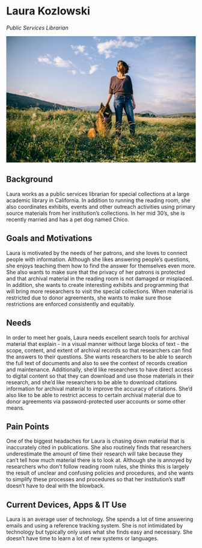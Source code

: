 # Laura Kozlowski

_Public Services Librarian_

![persona image](img/laura-kozlowski.jpg)

## Background

Laura works as a public services librarian for special collections at a large academic library in California. In addition to running the reading room, she also coordinates exhibits, events and other outreach activities using primary source materials from her institution’s collections. In her mid 30’s, she is recently married and has a pet dog named Chico.

## Goals and Motivations

Laura is motivated by the needs of her patrons, and she loves to connect people with information. Although she likes answering people’s questions, she enjoys teaching them how to find the answer for themselves even more. She also wants to make sure that the privacy of her patrons is protected and that archival material in the reading room is not damaged or misplaced. In addition, she wants to create interesting exhibits and programming that will bring more researchers to visit the special collections. When material is restricted due to donor agreements, she wants to make sure those restrictions are enforced consistently and equitably.

## Needs

In order to meet her goals, Laura needs excellent search tools for archival material that explain - in a visual manner without large blocks of text - the scope, content, and extent of archival records so that researchers can find the answers to their questions. She wants researchers to be able to search the full text of documents and also to see the context of records creation and maintenance. Additionally, she’d like researchers to have direct access to digital content so that they can download and use those materials in their research, and she’d like researchers to be able to download citations information for archival material to improve the accuracy of citations. She’d also like to be able to restrict access to certain archival material due to donor agreements via password-protected user accounts or some other means.

## Pain Points

One of the biggest headaches for Laura is chasing down material that is inaccurately cited in publications. She also routinely finds that researchers underestimate the amount of time their research will take because they can’t tell how much material there is to look at. Although she is annoyed by researchers who don’t follow reading room rules, she thinks this is largely the result of unclear and confusing policies and procedures, and she wants to simplify these processes and procedures so that her institution’s staff doesn’t have to deal with the blowback.

## Current Devices, Apps & IT Use

Laura is an average user of technology. She spends a lot of time answering emails and using a reference tracking system. She is not intimidated by technology but typically only uses what she finds easy and necessary. She doesn’t have time to learn a lot of new systems or languages.
